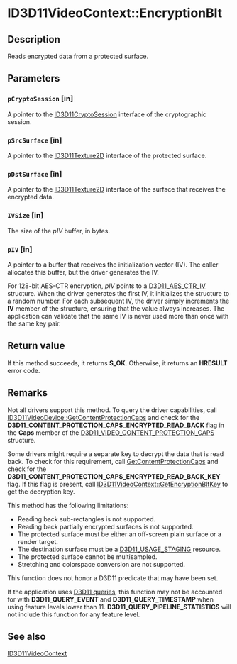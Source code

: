 # ID3D11VideoContext::EncryptionBlt

## Description

Reads encrypted data from a protected surface.

## Parameters

### `pCryptoSession` [in]

A pointer to the [ID3D11CryptoSession](https://learn.microsoft.com/windows/desktop/api/d3d11/nn-d3d11-id3d11cryptosession) interface of the cryptographic session.

### `pSrcSurface` [in]

A pointer to the [ID3D11Texture2D](https://learn.microsoft.com/windows/desktop/api/d3d11/nn-d3d11-id3d11texture2d) interface of the protected surface.

### `pDstSurface` [in]

A pointer to the [ID3D11Texture2D](https://learn.microsoft.com/windows/desktop/api/d3d11/nn-d3d11-id3d11texture2d) interface of the surface that receives the encrypted data.

### `IVSize` [in]

The size of the *pIV* buffer, in bytes.

### `pIV` [in]

A pointer to a buffer that receives the initialization vector (IV). The caller allocates this buffer, but the driver generates the IV.

For 128-bit AES-CTR encryption, *pIV* points to a [D3D11_AES_CTR_IV](https://learn.microsoft.com/windows/desktop/api/d3d11/ns-d3d11-d3d11_aes_ctr_iv) structure. When the driver generates the first IV, it initializes the structure to a random number. For each subsequent IV, the driver simply increments the **IV** member of the structure, ensuring that the value always increases. The application can validate that the same IV is never used more than once with the same key pair.

## Return value

If this method succeeds, it returns **S_OK**. Otherwise, it returns an **HRESULT** error code.

## Remarks

Not all drivers support this method. To query the driver capabilities, call [ID3D11VideoDevice::GetContentProtectionCaps](https://learn.microsoft.com/windows/desktop/api/d3d11/nf-d3d11-id3d11videodevice-getcontentprotectioncaps) and check for the **D3D11_CONTENT_PROTECTION_CAPS_ENCRYPTED_READ_BACK**
flag in the **Caps** member of the [D3D11_VIDEO_CONTENT_PROTECTION_CAPS](https://learn.microsoft.com/windows/desktop/api/d3d11/ns-d3d11-d3d11_video_content_protection_caps) structure.

Some drivers might require a separate key to decrypt the data that is read back. To check for this requirement, call [GetContentProtectionCaps](https://learn.microsoft.com/windows/desktop/api/d3d11/nf-d3d11-id3d11videodevice-getcontentprotectioncaps) and check for the **D3D11_CONTENT_PROTECTION_CAPS_ENCRYPTED_READ_BACK_KEY**
flag. If this flag is present, call [ID3D11VideoContext::GetEncryptionBltKey](https://learn.microsoft.com/windows/desktop/api/d3d11/nf-d3d11-id3d11videocontext-getencryptionbltkey) to get the decryption key.

This method has the following limitations:

* Reading back sub-rectangles is not supported.
* Reading back partially encrypted surfaces is not supported.
* The protected surface must be either an off-screen plain surface or a render target.
* The destination surface must be a [D3D11_USAGE_STAGING](https://learn.microsoft.com/windows/desktop/medfound/mf-sa-d3d11-usage) resource.
* The protected surface cannot be multisampled.
* Stretching and colorspace conversion are not supported.

This function does not honor a D3D11 predicate that may have been set.

If the application uses [D3D11 queries](https://learn.microsoft.com/windows/desktop/api/d3d11/ne-d3d11-d3d11_query), this function may not be accounted for with **D3D11_QUERY_EVENT** and **D3D11_QUERY_TIMESTAMP** when using feature levels lower than 11. **D3D11_QUERY_PIPELINE_STATISTICS** will not include this function for any feature level.

## See also

[ID3D11VideoContext](https://learn.microsoft.com/windows/desktop/api/d3d11/nn-d3d11-id3d11videocontext)